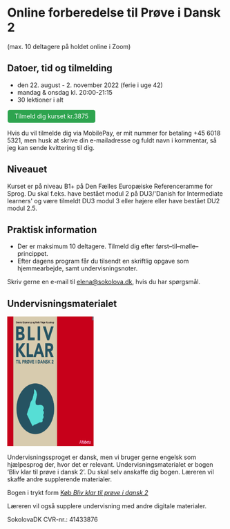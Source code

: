 # Online forberedelse til Prøve i Dansk 2 
(max. 10 deltagere på holdet online i Zoom)

## Datoer, tid og tilmelding
* den 22. august - 2. november 2022 (ferie i uge 42)
* mandag & onsdag kl. 20:00-21:15 
* 30 lektioner i alt

<a class="btn" href="https://elenasokolova.podia.com/online-forberedelse-til-prove-i-dansk-2/buy"> Tilmeld dig kurset kr.3875 </a>

Hvis du vil tilmelde dig via MobilePay, er mit nummer for betaling +45 6018 5321, men husk at skrive din e-mailadresse og fuldt navn i kommentar, så jeg kan sende kvittering til dig.

## Niveauet

Kurset er på niveau B1+ på Den Fælles Europæiske Referenceramme for Sprog.
Du skal f.eks. have bestået modul 2 på DU3/'Danish for Intermediate learners' og være tilmeldt DU3 modul 3 eller højere eller have bestået DU2 modul 2.5. 

## Praktisk information  
* Der er maksimum 10 deltagere. Tilmeld dig efter først–til–mølle–princippet. 
* Efter dagens program får du tilsendt en skriftlig opgave som hjemmearbejde, samt undervisningsnoter. 

Skriv gerne en e-mail til [elena@sokolova.dk](mailto:elena@sokolova.dk), hvis du har spørgsmål. 

<style>
.btn {
  color: white;
  background-color: #2ea44f;
  border-color: rgba(27,31,35,.1);
  box-shadow: 0 0px 0 rgba(27,31,35,.1),inset 0 1px 0 hsla(0,0%,100%,.03);
  position: relative;
  display: inline-block;
  padding: 5px 16px;
  font-size: 14px
  font-weight: 500;
  line-height: 20px;
  white-space: nowrap;
  vertical-align: middle;
  cursor: pointer;
  border: 1px solid;
  border-radius: 6px;
  text-decoration: none;
}
</style>

## Undervisningsmaterialet
<img src="bliv-klar-til-proeve-i-dansk-2-undervisning-online.png" alt="Bliv klar til prøve i dansk 2" width="200" height="300" />

Undervisningssproget er dansk, men vi bruger gerne engelsk som hjælpesprog der, hvor det er relevant.
Undervisningsmaterialet er bogen ‘Bliv klar til prøve i dansk 2’. Du skal selv anskaffe dig bogen. 
Læreren vil skaffe andre supplerende materialer. 

Bogen i trykt form  <a href="https://praxis.dk/bliv-klar-til-proeve-i-dansk-2#">Køb *Bliv klar til prøve i dansk 2*</a> 

Læreren vil også supplere undervisning med andre digitale materialer.


SokolovaDK CVR-nr.: 41433876
